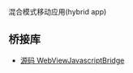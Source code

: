 混合模式移动应用(hybrid app)

## 桥接库

* [源码 WebViewJavascriptBridge](https://juejin.im/post/6844904029592485901)